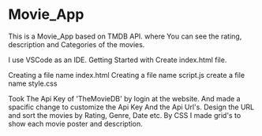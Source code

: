 # Movie_App
This is a Movie_App based on TMDB API. where You can see the rating, description and Categories of the movies.

I use VSCode as an IDE.
Getting Started with Create index.html file.

Creating a file name index.html
Creating a file name script.js
create a file name style.css

Took The Api Key of 'TheMovieDB' by login at the website. And made a spacific change to customize the Api Key And the Api Url's.
Design the URL and sort the movies by Rating, Genre, Date etc.
By CSS I made grid's to show each movie poster and description.
